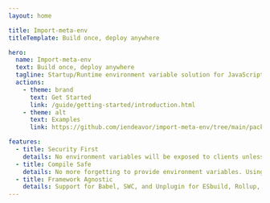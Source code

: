 ```yaml
---
layout: home

title: Import-meta-env
titleTemplate: Build once, deploy anywhere

hero:
  name: Import-meta-env
  text: Build once, deploy anywhere
  tagline: Startup/Runtime environment variable solution for JavaScript. It helps in developing applications following the 12-factor principles.
  actions:
    - theme: brand
      text: Get Started
      link: /guide/getting-started/introduction.html
    - theme: alt
      text: Examples
      link: https://github.com/iendeavor/import-meta-env/tree/main/packages/examples

features:
  - title: Security First
    details: No environment variables will be exposed to clients unless you define it.
  - title: Compile Safe
    details: No more forgetting to provide environment variables. Using Import-meta-env, if your code compiles, it works.
  - title: Framework Agnostic
    details: Support for Babel, SWC, and Unplugin for ESbuild, Rollup, Vite, and Webpack.
---
```

